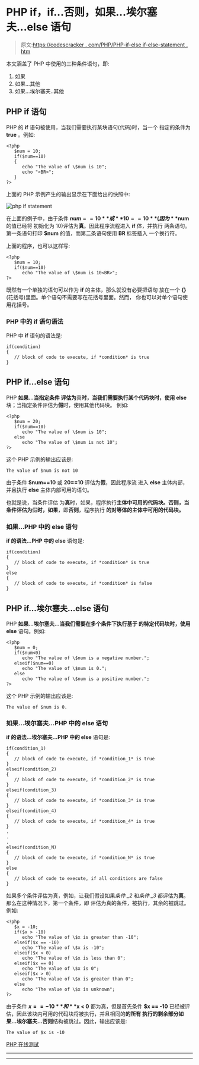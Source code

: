 # PHP if，if...否则，如果...埃尔塞夫...else 语句

> 原文:[https://codescracker . com/PHP/PHP-if-else if-else-statement . htm](https://codescracker.com/php/php-if-elseif-else-statement.htm)

本文涵盖了 PHP 中使用的三种条件语句，即:

1.  如果
2.  如果...其他
3.  如果...埃尔塞夫..其他

## PHP if 语句

PHP 的 **if** 语句被使用，当我们需要执行某块语句(代码)时，当一个 指定的条件为 **true** 。例如:

```
<?php
   $num = 10;
   if($num==10)
   {
      echo "The value of \$num is 10";
      echo "<BR>";
   }
?>
```

上面的 PHP 示例产生的输出显示在下面给出的快照中:

![php if statement](../Images/49c2fca77119c4caca47cbef4284c255.png)

在上面的例子中，由于条件 **$num==10** 或 **10==10** (因为 **$num** 的值已经将 初始化为 10)评估为**真**。因此程序流程进入 **if** 体，并执行 两条语句。第一条语句打印 **$num** 的值，而第二条语句使用 **BR** 标签插入 一个换行符。

上面的程序，也可以这样写:

```
<?php
   $num = 10;
   if($num==10)
      echo "The value of \$num is 10<BR>";
?>
```

既然有一个单独的语句可以作为 **if** 的主体，那么就没有必要把语句 放在一个 **{}** (花括号)里面。单个语句不需要写在花括号里面。然而， 你也可以对单个语句使用花括号。

### PHP 中的 if 语句语法

PHP 中 **if** 语句的语法是:

```
if(condition)
{
   // block of code to execute, if *condition* is true
}
```

## PHP if...else 语句

PHP **如果...当指定条件 评估为**真**时，当我们需要执行某个代码块时，使用 else** 块；当指定条件评估为**假**时，使用其他代码块。 例如:

```
<?php
   $num = 20;
   if($num==10)
      echo "The value of \$num is 10";
   else
      echo "The value of \$num is not 10";
?>
```

这个 PHP 示例的输出应该是:

```
The value of $num is not 10
```

由于条件 **$num==10** 或 **20==10** 评估为**假**，因此程序流 进入 **else** 主体内部，并且执行 **else** 主体内部可用的语句。

也就是说，当条件评估 为**真**时，如果，程序执行**主体中可用的代码块。否则，当条件评估为**假**时，如果**，即**否则**，程序执行 **的对等体的主体中可用的代码块。**

### 如果...PHP 中的 else 语句

**if 的语法...PHP 中的 else** 语句是:

```
if(condition)
{
   // block of code to execute, if *condition* is true
}
else
{
   // block of code to execute, if *condition* is false
}
```

## PHP if...埃尔塞夫...else 语句

PHP **如果...埃尔塞夫...当我们需要在多个条件下执行基于 的特定代码块时，使用 else** 语句。例如:

```
<?php
   $num = 0;
   if($num<0)
      echo "The value of \$num is a negative number.";
   elseif($num==0)
      echo "The value of \$num is 0.";
   else
      echo "The value of \$num is a positive number.";
?>
```

这个 PHP 示例的输出应该是:

```
The value of $num is 0.
```

### 如果...埃尔塞夫...PHP 中的 else 语句

**if 的语法...埃尔塞夫...PHP 中的 else** 语句是:

```
if(condition_1)
{
   // block of code to execute, if *condition_1* is true
}
elseif(condition_2)
{
   // block of code to execute, if *condition_2* is true
}
elseif(condition_3)
{
   // block of code to execute, if *condition_3* is true
}
elseif(condition_4)
{
   // block of code to execute, if *condition_4* is true
}
.
.
.
elseif(condition_N)
{
   // block of code to execute, if *condition_N* is true
}
else
{
   // block of code to execute, if all conditions are false
}
```

如果多个条件评估为真，例如，让我们假设如果*条件 _2* 和*条件 _3* 都评估为**真**。那么在这种情况下，第一个条件，即 评估为真的条件，被执行，其余的被跳过。例如:

```
<?php
   $x = -10;
   if($x > -10)
      echo "The value of \$x is greater than -10";
   elseif($x == -10)
      echo "The value of \$x is -10";
   elseif($x < 0)
      echo "The value of \$x is less than 0";
   elseif($x == 0)
      echo "The value of \$x is 0";
   elseif($x > 0)
      echo "The value of \$x is greater than 0";
   else
      echo "The value of \$x is unknown";
?>
```

由于条件 **$x == -10** 和 **$x < 0** 都为真，但是首先条件 **$x == -10** 已经被评估，因此该块内可用的代码块将被执行，并且相同的**的所有 执行的剩余部分如果...埃尔塞夫...否则**结构被跳过。因此，输出应该是:

```
The value of $x is -10
```

[PHP 在线测试](/exam/showtest.php?subid=8)

* * *

* * *